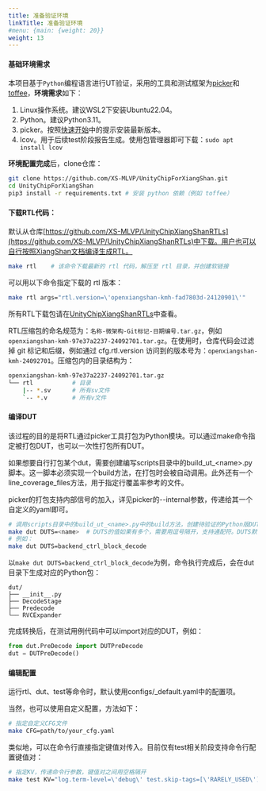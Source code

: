 ```yaml
---
title: 准备验证环境
linkTitle: 准备验证环境
#menu: {main: {weight: 20}}
weight: 13
---
```


#### 基础环境需求

本项目基于`Python`编程语言进行UT验证，采用的工具和测试框架为[picker](https://github.com/XS-MLVP/picker)和[toffee](https://github.com/XS-MLVP/toffee)，**环境需求**如下：

1. Linux操作系统。建议WSL2下安装Ubuntu22.04。
1. Python。建议Python3.11。
1. picker。按照[快速开始](https://open-verify.cc/mlvp/docs/quick-start/installer/)中的提示安装最新版本。
1. lcov。用于后续test阶段报告生成。使用包管理器即可下载：`sudo apt install lcov`

**环境配置完成**后，clone仓库：
```bash
git clone https://github.com/XS-MLVP/UnityChipForXiangShan.git
cd UnityChipForXiangShan
pip3 install -r requirements.txt # 安装 python 依赖（例如 toffee）
```

#### 下载RTL代码： 

默认从仓库[https://github.com/XS-MLVP/UnityChipXiangShanRTLs](https://github.com/XS-MLVP/UnityChipXiangShanRTLs)中下载。用户也可以自行按照XiangShan文档编译生成RTL。

```bash
make rtl    # 该命令下载最新的 rtl 代码，解压至 rtl 目录，并创建软链接
```

可以用以下命令指定下载的 rtl 版本：

```bash
make rtl args="rtl.version=\'openxiangshan-kmh-fad7803d-24120901\'"
```

所有RTL下载包请在[UnityChipXiangShanRTLs](https://github.com/XS-MLVP/UnityChipXiangShanRTLs)中查看。

RTL压缩包的命名规范为：`名称-微架构-Git标记-日期编号.tar.gz`，例如`openxiangshan-kmh-97e37a2237-24092701.tar.gz`。在使用时，仓库代码会过滤掉 git 标记和后缀，例如通过 cfg.rtl.version 访问到的版本号为：`openxiangshan-kmh-24092701`。压缩包内的目录结构为：

```bash
openxiangshan-kmh-97e37a2237-24092701.tar.gz
└── rtl           # 目录
    |-- *.sv      # 所有sv文件
    `-- *.v       # 所有v文件
```

#### 编译DUT

该过程的目的是将RTL通过picker工具打包为Python模块。可以通过make命令指定被打包DUT，也可以一次性打包所有DUT。

如果想要自行打包某个dut，需要创建编写scripts目录中的build\_ut\_\<name\>.py脚本。这一脚本必须实现一个build方法，在打包时会被自动调用。此外还有一个line\_coverage\_files方法，用于指定行覆盖率参考的文件。

picker的打包支持内部信号的加入，详见picker的\-\-internal参数，传递给其一个自定义的yaml即可。

```bash
# 调用scripts目录中的build_ut_<name>.py中的build方法，创建待验证的Python版DUT
make dut DUTS=<name>  # DUTS的值如果有多个，需要用逗号隔开，支持通配符。DUTS默认值为 "*"，编译所有DUT
# 例如：
make dut DUTS=backend_ctrl_block_decode
```

以`make dut DUTS=backend_ctrl_block_decode`为例，命令执行完成后，会在dut目录下生成对应的Python包：

```
dut/
├── __init__.py
├── DecodeStage
├── Predecode
└── RVCExpander
```

完成转换后，在测试用例代码中可以import对应的DUT，例如：
```python
from dut.PreDecode import DUTPreDecode
dut = DUTPreDecode()
```

#### 编辑配置
运行rtl、dut、test等命令时，默认使用configs/_default.yaml中的配置项。

当然，也可以使用自定义配置，方法如下：

```bash
# 指定自定义CFG文件
make CFG=path/to/your_cfg.yaml
```

类似地，可以在命令行直接指定键值对传入。目前仅有test相关阶段支持命令行配置键值对：
```bash
# 指定KV，传递命令行参数，键值对之间用空格隔开
make test KV="log.term-level=\'debug\' test.skip-tags=[\'RARELY_USED\']"
```